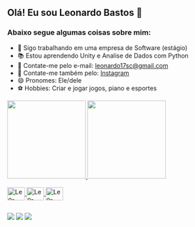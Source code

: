 ## Olá! Eu sou Leonardo Bastos 👋

### Abaixo segue algumas coisas sobre mim:

- 💼 Sigo trabalhando em uma empresa de Software (estágio)
- 📚 Estou aprendendo Unity e Analise de Dados com Python 
- 📩 Contate-me pelo e-mail: leonardo17sc@gmail.com 
- 💌 Contate-me também pelo: [Instagram](https://www.instagram.com/ob4stos/)
- 😄 Pronomes: Ele/dele
- ⚽ Hobbies: Criar e jogar jogos, piano e esportes 

<div>
  <a href="https://github.com/oB4stos">	
  <img height="180em" src="https://github-readme-stats.vercel.app/api?username=ob4stos&show_icons=true&theme=dracula&include_all_commits=true&count_private=true"/>
  <img height="180em" src="https://github-readme-stats.vercel.app/api/top-langs/?username=ob4stos&layout=compact&langs_count=16&theme=dracula"/>
</div>

<div style="display: inline_block"><br>
<img align="center" alt="Leo-Python" height="30" width="40" src="https://cdn.jsdelivr.net/gh/devicons/devicon@latest/icons/python/python-original.svg">
<img align="center" alt="Leo-Python" height="30" width="40" src="https://cdn.jsdelivr.net/gh/devicons/devicon@latest/icons/unity/unity-original.svg">
<img align="center" alt="Leo-Python" height="30" width="40" src="https://cdn.jsdelivr.net/gh/devicons/devicon@latest/icons/csharp/csharp-original.svg">
</div>

##

<div>
    <a href="https://www.youtube.com/channel/UCPgrN2vSz6HmyWDzeqhIQlg" target="_blank"><img src="https://img.shields.io/badge/YouTube-FF0000?style=for-the-badge&logo=youtube&logoColor=white" target="_blank"></a>
    <a href="https://www.instagram.com/ob4stos/" target="_blank"><img src="https://img.shields.io/badge/-Instagram-%23E4405F?style=for-the-badge&logo=instagram&logoColor=white" target="_blank"></a>
    <!--<a href="https://www.twitch.tv/rafaballerini" target="_blank"><img src="https://img.shields.io/badge/Twitch-9146FF?style=for-the-badge&logo=twitch&logoColor=white" target="_blank"></a>
    <a href="https://discord.gg/G9GPg5SA75" target="_blank"><img src="https://img.shields.io/badge/Discord-7289DA?style=for-the-badge&logo=discord&logoColor=white" target="_blank"></a>-->
    <a href="mailto:leonardo17sc@gmail.com"><img src="https://img.shields.io/badge/Gmail-%23333333?style=for-the-badge&logo=gmail&logoColor=white" target="_blank"></a>
    <!--<a href="https://www.linkedin.com/in/rafaella-ballerini-45875016a" target="_blank"><img src="https://img.shields.io/badge/-LinkedIn-%230077B5?style=for-the-badge&logo=linkedin&logoColor=white" target="_blank"></a>-->
</div>

          
          
          
          
